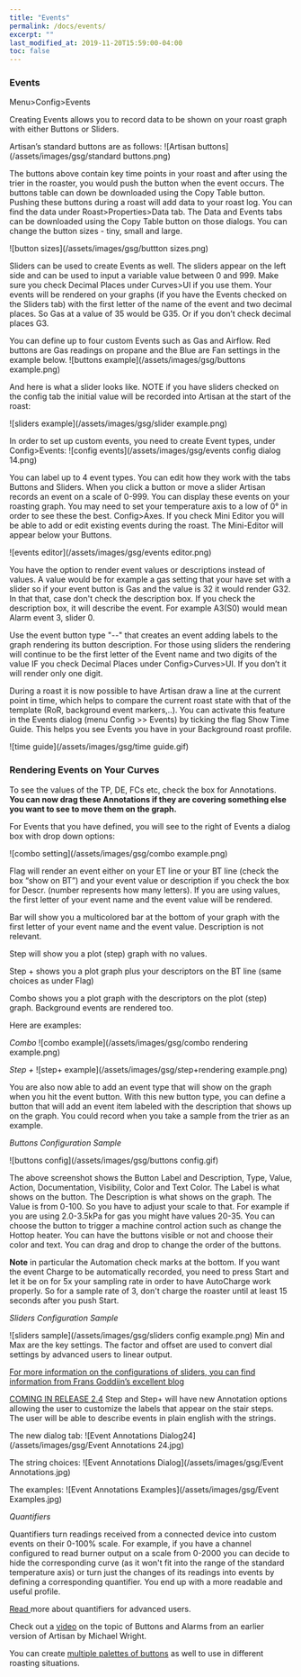 ```yaml
---
title: "Events"
permalink: /docs/events/
excerpt: ""
last_modified_at: 2019-11-20T15:59:00-04:00
toc: false
---
```


### Events

Menu>Config>Events

Creating Events allows you to record data to be shown on your roast graph with either Buttons or Sliders.  

Artisan’s standard buttons are as follows:
![Artisan buttons](/assets/images/gsg/standard buttons.png)

The buttons above contain key time points in your roast and after using the trier in the roaster, you would push the button when the event occurs. The buttons table can down be downloaded using the Copy Table button. Pushing these buttons during a roast will add data to your roast log.  You can find the data under Roast>Properties>Data tab.  The Data and Events tabs can be downloaded using the Copy Table button on those dialogs.  You can change the button sizes - tiny, small and large.  

![button sizes](/assets/images/gsg/buttton sizes.png)

Sliders can be used to create Events as well.   The sliders appear on the left side and can be used to input a variable value between 0 and 999. Make sure you check Decimal Places under Curves>UI if you use them.  Your events will be rendered on your graphs (if you have the Events checked on the Sliders tab) with the first letter of the name of the event and two decimal places.  So Gas at a value of 35 would be G35.  Or if you don’t check decimal places G3.  

You can define up to four custom Events such as Gas and Airflow. Red buttons are Gas readings on propane and the Blue are Fan settings in the example below.
![buttons example](/assets/images/gsg/buttons example.png)


And here is what a slider looks like. NOTE if you have sliders checked on the config tab the initial value will be recorded into Artisan at the start of the roast:

![sliders example](/assets/images/gsg/slider example.png)


In order to set up custom events, you need to create Event types, under Config>Events:
![config events](/assets/images/gsg/events config dialog 14.png)

You can label up to 4 event types. You can edit how they work with the tabs Buttons and Sliders.  When you click a button or move a slider Artisan records an event on a scale of 0-999.  You can display these events on your roasting graph.  You may need to set your temperature axis to a low of 0° in order to see these the best.  Config>Axes.  If you check Mini Editor you will be able to add or edit existing events during the roast.  The Mini-Editor will appear below your Buttons.  

![events editor](/assets/images/gsg/events editor.png)

You have the option to render event values or descriptions instead of values.  A value would be for example a gas setting that your have set with a slider so if your event button is Gas and the value is 32 it would render G32.  In that that, case don't check the description box.  If you check the description box, it will describe the event.  For example A3(S0) would mean Alarm event 3, slider 0.  

Use the event button type "--" that creates an event adding labels to the graph rendering its button description.  For those using sliders the rendering will continue to be the first letter of the Event name and two digits of the value IF you check Decimal Places under Config>Curves>UI.  If you don’t it will render only one digit.  

During a roast it is now possible to have Artisan draw a line at the current point in time, which helps to compare the current roast state with that of the template (RoR, background event markers,..). You can activate this feature in the Events dialog (menu Config >> Events) by ticking the flag Show Time Guide.  This helps you see Events you have in your Background roast profile.

![time guide](/assets/images/gsg/time guide.gif)


### Rendering Events on Your Curves

To see the values of the TP, DE, FCs etc, check the box for Annotations.  **You can now drag these Annotations if they are covering something else you want to see to move them on the graph.** 

For Events that you have defined, you will see to the right of Events a dialog box with drop down options:

![combo setting](/assets/images/gsg/combo example.png)

Flag will render an event either on your ET line or your BT line (check the box “show on BT”) and your event value or description if you check the box for Descr. (number represents how many letters).  If you are using values, the first letter of your event name and the event value will be rendered.  

Bar will show you a multicolored bar at the bottom of your graph with the first letter of your event name and the event value. Description is not relevant.

Step will show you a plot (step) graph with no values.  

Step + shows you a plot graph plus your descriptors on the BT line (same choices as under Flag)

Combo shows you a plot graph with the descriptors on the plot (step) graph. Background events are rendered too.  

Here are examples:

*Combo*
![combo example](/assets/images/gsg/combo rendering example.png)


*Step +*
![step+ example](/assets/images/gsg/step+rendering example.png)

You are also now able to add an event type that will show on the graph when you hit the event button.  With this new button type, you can define a button that will add an event item labeled with the description that shows up on the graph. You could record when you take a sample from the trier as an example.  


*Buttons Configuration Sample*

![buttons config](/assets/images/gsg/buttons config.gif)

The above screenshot shows the Button Label and Description, Type, Value, Action, Documentation, Visibility, Color and Text Color.  The Label is what shows on the button.  The Description is what shows on the graph.  The Value is from 0-100.  So you have to adjust your scale to that.  For example if you are using 2.0-3.5kPa for gas you might have values 20-35.  You can choose the button to trigger a machine control action such as change the Hottop heater.  You can have the buttons visible or not and choose their color and text.  You can drag and drop to change the order of the buttons.  

**Note** in particular the Automation check marks at the bottom. If you want the event Charge to be automatically recorded, you need to press Start and let it be on for 5x your sampling rate in order to have AutoCharge work properly.  So for a sample rate of 3, don't charge the roaster until at least 15 seconds after you push Start.    

*Sliders Configuration Sample*

![sliders sample](/assets/images/gsg/sliders config example.png)  Min and Max are the key settings.  The factor and offset are used to convert dial settings by advanced users to linear output.

[For more information on the configurations of sliders, you can find information from Frans Goddijn’s excellent blog](http://kostverlorenvaart.blogspot.nl/2018/03/sliders-and-offsets-in-artisan.html)

[COMING IN RELEASE 2.4](https://github.com/artisan-roaster-scope/artisan/blob/master/wiki/ReleaseHistory.md)
Step and Step+ will have new Annotation options allowing the user to customize the labels that appear on the stair steps.  
The user will be able to describe events in plain english with the strings.

The new dialog tab:
![Event Annotations Dialog24](/assets/images/gsg/Event Annotations 24.jpg)

The string choices:
![Event Annotations Dialog](/assets/images/gsg/Event Annotations.jpg)

The examples:
![Event Annotations Examples](/assets/images/gsg/Event Examples.jpg)


*Quantifiers*

Quantifiers turn readings received from a connected device into custom events on their 0-100% scale. For example, if you have a channel configured to read burner output on a scale from 0-2000 you can decide to hide the corresponding curve (as it won't fit into the range of the standard temperature axis) or turn just the changes of its readings into events by defining a corresponding quantifier. You end up with a more readable and useful profile.

[Read ](https://artisan-roasterscope.blogspot.com/2014/04/event-quantifiers.html)more about quantifiers for advanced users.

Check out a [video](https://www.youtube.com/watch?time_continue=321&v=IrvC9dPqgjE) on the topic of Buttons and Alarms from an earlier version of Artisan by Michael Wright.

You can create [multiple palettes of buttons](https://artisan-roasterscope.blogspot.com/2013/02/events-buttons-and-palettes.html) as well to use in different roasting situations.
